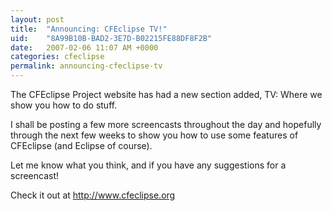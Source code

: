 ```yaml
---
layout: post
title:  "Announcing: CFEclipse TV!"
uid:	"8A99B10B-BAD2-3E7D-B02215FE88DF8F2B"
date:   2007-02-06 11:07 AM +0000
categories: cfeclipse
permalink: announcing-cfeclipse-tv
---
```

The CFEclipse Project website has had a new section added, TV: Where we show you how to do stuff.

I shall be posting a few more screencasts throughout the day and hopefully through the next few weeks to show you how to use some features of CFEclipse (and Eclipse of course).

Let me know what you think, and if you have any suggestions for a screencast!

Check it out at <A href="http://www.cfeclipse.org/index.cfm?event=page&page=TV">http://www.cfeclipse.org</a>